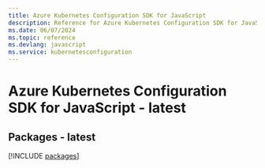```yaml
---
title: Azure Kubernetes Configuration SDK for JavaScript
description: Reference for Azure Kubernetes Configuration SDK for JavaScript
ms.date: 06/07/2024
ms.topic: reference
ms.devlang: javascript
ms.service: kubernetesconfiguration
---
```

# Azure Kubernetes Configuration SDK for JavaScript - latest
## Packages - latest
[!INCLUDE [packages](kubernetes-configuration-index.md)]